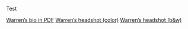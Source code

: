 Test

[Warren’s bio in PDF](./wooten_bio.pdf)
[Warren’s headshot (color)](./contents/headshot_wooten_color.jpeg)
[Warren’s headshot (b&w)](./contents/headshot_wooten_bw.jpeg)


